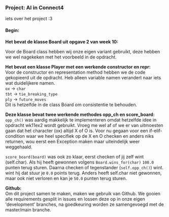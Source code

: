 ### Project: AI in Connect4
iets over het project :3

#### Begin:

**Het bevat de klasse Board uit opgave 2 van week 10:**

Voor de Board class hebben wij onze eigen variant gebruikt, deze hebben we wel nagekeken met het voorbeeld in de opdracht.


**Het bevat een klasse Player met een werkende constructor en __repr__:**  
Voor de constructor en representation method hebben we de code gekopieerd uit de opdracht. Heb alleen variable namen verandert naar iets wat duidelijkere namen.  
`ox` -> `char`  
`tbt` -> `tie_breaking_type`  
`ply` -> `future_moves`   
Dit is hetzelfde in de class Board om consistentie te behouden.


**Deze klasse bevat twee werkende methodes opp_ch en score_board:**  
`opp_ch()` was aardig makkelijk te implementeren omdat hetzelfde idee in opdracht wk11ex2 wordt gebruikt. Vroeg me wel af of we er van uitmoesten gaan dat het character (ox) altijd X of O is. Voor nu gegaan voor een if-elif-condition waar we heel specifiek op de X en O checken en anders niks returnen, wou eerst een Exception maken maar uiteindelijk weer weggehaald.

`score_board(board)` was ook zo klaar, eerst checken of jij zelf wint (self.char). Als hij heeft gewonnen volgens `Board.wins_for(char)` `100.0` punten terug sturen. Daarna checken of tegenstander (`self.opp_ch()`) wint. wint hij dat stuur
je `0.0` points terug. Anders heeft self.char niet gewonnen, maar ook niet verloren en kan je `50.0` punten terug sturen.

**Github:**  
Om dit project samen te maken, maken we gebruik van Github. We gooien alle requirements gesplit in issues en lossen deze op in onze eigen 'development' branches, na goedkeuring worden ze samengevoegd met de master/main branche.
